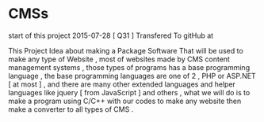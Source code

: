 # CMSs
start of this project 2015-07-28 [ Q31 ]
Transfered To gitHub at 


This Project Idea about making a Package Software That will be used to make any type of Website , most of websites made by CMS content management systems , those types of programs has a base programming language , the base programming languages are one of 2 , PHP or ASP.NET [ at most ] , and there are many other extended languages and helper languages like jquery [ from JavaScript ] and others , what we will do is to make a program using C/C++ with our codes to make any website then make a converter to all types of CMS .
